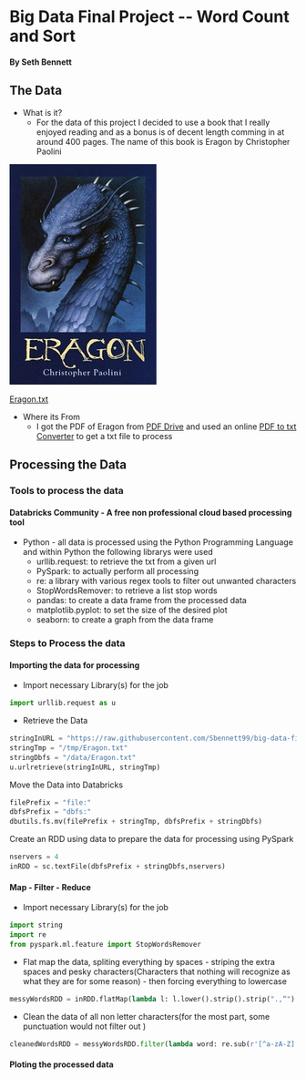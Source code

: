 # Big Data Final Project -- Word Count and Sort
#### By Seth Bennett

## The Data
- What is it?
  - For the data of this project I decided to use a book that I really enjoyed reading and as a bonus is of decent length comming in at around 400 pages. The name of this book is Eragon by Christopher Paolini

![](Eragon_book_cover.png)

[Eragon.txt](https://github.com/Sbennett99/big-data-final-project/blob/25e9e511d9bd818348fb2b9b5843ccdf6fa93500/Eragon.txt)
- Where its From
  - I got the PDF of Eragon from [PDF Drive](https://www.pdfdrive.com/eragon-d37470593.html) and used an online [PDF to txt Converter](https://www.zamzar.com/convert/pdf-to-txt/) to get a txt file to process

## Processing the Data
### Tools to process the data
####  Databricks Community - A free non professional cloud based processing tool
  - Python - all data is processed using the Python Programming Language and within Python the following librarys were used
    - urllib.request: to retrieve the txt from a given url
    - PySpark: to actually perform all processing
    - re: a library with various regex tools to filter out unwanted characters
    - StopWordsRemover: to retrieve a list stop words
    - pandas: to create a data frame from the processed data
    - matplotlib.pyplot: to set the size of the desired plot
    - seaborn: to create a graph from the data frame
### Steps to Process the data
#### Importing the data for processing
- Import necessary Library(s) for the job
```Python
import urllib.request as u
```
- Retrieve the Data
```Python
stringInURL = "https://raw.githubusercontent.com/Sbennett99/big-data-final-project/main/Eragon.txt"
stringTmp = "/tmp/Eragon.txt"
stringDbfs = "/data/Eragon.txt"
u.urlretrieve(stringInURL, stringTmp)
```
Move the Data into Databricks
```Python
filePrefix = "file:"
dbfsPrefix = "dbfs:"
dbutils.fs.mv(filePrefix + stringTmp, dbfsPrefix + stringDbfs)
```
Create an RDD using data to prepare the data for processing using PySpark
```Python
nservers = 4
inRDD = sc.textFile(dbfsPrefix + stringDbfs,nservers)
```
#### Map - Filter - Reduce
- Import necessary Library(s) for the job
```Python
import string
import re
from pyspark.ml.feature import StopWordsRemover
```
- Flat map the data, spliting everything by spaces - striping the extra spaces and pesky characters(Characters that nothing will recognize as what they are for some reason) - then forcing everything to lowercase
```Python
messyWordsRDD = inRDD.flatMap(lambda l: l.lower().strip().strip(".,“").strip(string.punctuation).split(" "))
```
- Clean the data of all non letter characters(for the most part, some punctuation would not filter out ) 
```Python
cleanedWordsRDD = messyWordsRDD.filter(lambda word: re.sub(r'[^a-zA-Z]' ,'',word))
```
#### Ploting the processed data


